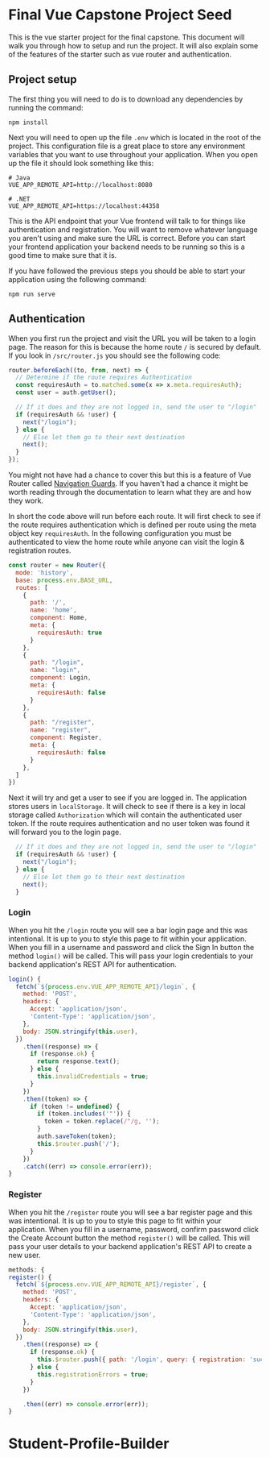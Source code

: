 # Final Vue Capstone Project Seed

This is the vue starter project for the final capstone. This document will walk you through how to setup and run the project. It will also explain some of the features of the starter such as vue router and authentication.

## Project setup

The first thing you will need to do is to download any dependencies by running the command:

```
npm install
```

Next you will need to open up the file `.env` which is located in the root of the project. This configuration file is a great place to store any environment variables that you want to use throughout your application. When you open up the file it should look something like this:

```
# Java
VUE_APP_REMOTE_API=http://localhost:8080

# .NET
VUE_APP_REMOTE_API=https://localhost:44358
```

This is the API endpoint that your Vue frontend will talk to for things like authentication and registration. You will want to remove whatever language you aren't using and make sure the URL is correct. Before you can start your frontend application your backend needs to be running so this is a good time to make sure that it is.


If you have followed the previous steps you should be able to start your application using the following command:

```
npm run serve
```

## Authentication

When you first run the project and visit the URL you will be taken to a login page. The reason for this is because the home route `/` is secured by default. If you look in `/src/router.js` you should see the following code:

```js
router.beforeEach((to, from, next) => {
  // Determine if the route requires Authentication
  const requiresAuth = to.matched.some(x => x.meta.requiresAuth);
  const user = auth.getUser();

  // If it does and they are not logged in, send the user to "/login"
  if (requiresAuth && !user) {
    next("/login");
  } else {
    // Else let them go to their next destination
    next();
  }
});
```

You might not have had a chance to cover this but this is a feature of Vue Router called [Navigation Guards](https://router.vuejs.org/guide/advanced/navigation-guards.html). If you haven't had a chance it might be worth reading through the documentation to learn what they are and how they work.

In short the code above will run before each route. It will first check to see if the route requires authentication which is defined per route using the meta object key `requiresAuth`. In the following configuration you must be authenticated to view the home route while anyone can visit the login & registration routes.

```js
const router = new Router({
  mode: 'history',
  base: process.env.BASE_URL,
  routes: [
    {
      path: '/',
      name: 'home',
      component: Home,
      meta: {
        requiresAuth: true
      }
    },
    {
      path: "/login",
      name: "login",
      component: Login,
      meta: {
        requiresAuth: false
      }
    },
    {
      path: "/register",
      name: "register",
      component: Register,
      meta: {
        requiresAuth: false
      }
    },
  ]
})
```

Next it will try and get a user to see if you are logged in. The application stores users in `localStorage`. It will check to see if there is a key in local storage called `Authorization` which will contain the authenticated user token. If the route requires authentication and no user token was found it will forward you to the login page.

```js
  // If it does and they are not logged in, send the user to "/login"
  if (requiresAuth && !user) {
    next("/login");
  } else {
    // Else let them go to their next destination
    next();
  }
```

### Login

When you hit the `/login` route you will see a bar login page and this was intentional. It is up to you to style this page to fit within your application. When you fill in a username and password and click the Sign In button the method `login()` will be called. This will pass your login credentials to your backend application's REST API for authentication.

```js
login() {
  fetch(`${process.env.VUE_APP_REMOTE_API}/login`, {
    method: 'POST',
    headers: {
      Accept: 'application/json',
      'Content-Type': 'application/json',
    },
    body: JSON.stringify(this.user),
  })
    .then((response) => {
      if (response.ok) {
        return response.text();
      } else {
        this.invalidCredentials = true;
      }
    })
    .then((token) => {
      if (token != undefined) {
        if (token.includes('"')) {
          token = token.replace(/"/g, '');
        }
        auth.saveToken(token);
        this.$router.push('/');
      }
    })
    .catch((err) => console.error(err));
}
```

### Register

When you hit the `/register` route you will see a bar register page and this was intentional. It is up to you to style this page to fit within your application. When you fill in a username, password, confirm password click the Create Account button the method `register()` will be called. This will pass your user details to your backend application's REST API to create a new user.

```js
methods: {
register() {
  fetch(`${process.env.VUE_APP_REMOTE_API}/register`, {
    method: 'POST',
    headers: {
      Accept: 'application/json',
      'Content-Type': 'application/json',
    },
    body: JSON.stringify(this.user),
  })
    .then((response) => {
      if (response.ok) {
        this.$router.push({ path: '/login', query: { registration: 'success' } });
      } else {
        this.registrationErrors = true;
      }
    })

    .then((err) => console.error(err));
}
```
# Student-Profile-Builder
